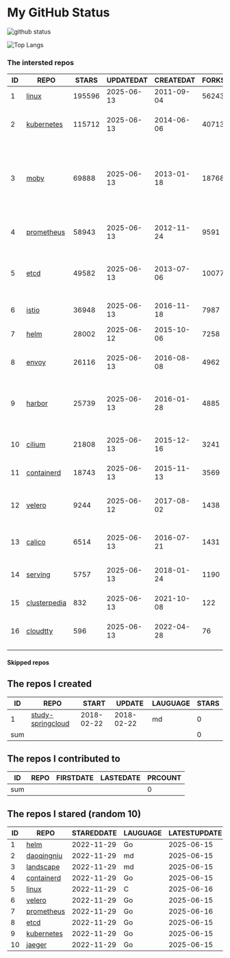 # My GitHub Status

<img src="https://github-readme-stats-1.yihong0618.vercel.app/api?username=daoqingniu&show_icons=true&&&hide_title=true&count_private=true" alt="github status" />

![Top Langs](https://github-readme-stats-1.yihong0618.vercel.app/api/top-langs/?username=daoqingniu&layout=compact)

<!--START_SECTION:github_repos-->
### The intersted repos
| ID |                              REPO                               | STARS  | UPDATEDAT  | CREATEDAT  | FORKSCOUNT |                                                DESCRIPTIONS                                                |
|----|-----------------------------------------------------------------|--------|------------|------------|------------|------------------------------------------------------------------------------------------------------------|
|  1 | [linux](https://github.com/torvalds/linux)                      | 195596 | 2025-06-13 | 2011-09-04 |      56243 | Linux kernel source tree                                                                                   |
|  2 | [kubernetes](https://github.com/kubernetes/kubernetes)          | 115712 | 2025-06-13 | 2014-06-06 |      40713 | Production-Grade Container Scheduling and Management                                                       |
|  3 | [moby](https://github.com/moby/moby)                            |  69888 | 2025-06-13 | 2013-01-18 |      18768 | The Moby Project - a collaborative project for the container ecosystem to assemble container-based systems |
|  4 | [prometheus](https://github.com/prometheus/prometheus)          |  58943 | 2025-06-13 | 2012-11-24 |       9591 | The Prometheus monitoring system and time series database.                                                 |
|  5 | [etcd](https://github.com/etcd-io/etcd)                         |  49582 | 2025-06-13 | 2013-07-06 |      10077 | Distributed reliable key-value store for the most critical data of a distributed system                    |
|  6 | [istio](https://github.com/istio/istio)                         |  36948 | 2025-06-13 | 2016-11-18 |       7987 | Connect, secure, control, and observe services.                                                            |
|  7 | [helm](https://github.com/helm/helm)                            |  28002 | 2025-06-12 | 2015-10-06 |       7258 | The Kubernetes Package Manager                                                                             |
|  8 | [envoy](https://github.com/envoyproxy/envoy)                    |  26116 | 2025-06-13 | 2016-08-08 |       4962 | Cloud-native high-performance edge/middle/service proxy                                                    |
|  9 | [harbor](https://github.com/goharbor/harbor)                    |  25739 | 2025-06-13 | 2016-01-28 |       4885 | An open source trusted cloud native registry project that stores, signs, and scans content.                |
| 10 | [cilium](https://github.com/cilium/cilium)                      |  21808 | 2025-06-13 | 2015-12-16 |       3241 | eBPF-based Networking, Security, and Observability                                                         |
| 11 | [containerd](https://github.com/containerd/containerd)          |  18743 | 2025-06-13 | 2015-11-13 |       3569 | An open and reliable container runtime                                                                     |
| 12 | [velero](https://github.com/vmware-tanzu/velero)                |   9244 | 2025-06-12 | 2017-08-02 |       1438 | Backup and migrate Kubernetes applications and their persistent volumes                                    |
| 13 | [calico](https://github.com/projectcalico/calico)               |   6514 | 2025-06-13 | 2016-07-21 |       1431 | Cloud native networking and network security                                                               |
| 14 | [serving](https://github.com/knative/serving)                   |   5757 | 2025-06-13 | 2018-01-24 |       1190 | Kubernetes-based, scale-to-zero, request-driven compute                                                    |
| 15 | [clusterpedia](https://github.com/clusterpedia-io/clusterpedia) |    832 | 2025-06-13 | 2021-10-08 |        122 | The Encyclopedia of Kubernetes clusters                                                                    |
| 16 | [cloudtty](https://github.com/cloudtty/cloudtty)                |    596 | 2025-06-13 | 2022-04-28 |         76 | A Friendly Kubernetes CloudShell (Web Terminal) !                                                          |



#### Skipped repos
<!--END_SECTION:github_repos-->

<!--START_SECTION:my_github-->
## The repos I created
| ID  |                                 REPO                                 |   START    |   UPDATE   | LAUGUAGE | STARS |
|-----|----------------------------------------------------------------------|------------|------------|----------|-------|
|   1 | [study-springcloud](https://github.com/daoqingniu/study-springcloud) | 2018-02-22 | 2018-02-22 | md       |     0 |
| sum |                                                                      |            |            |          |     0 |

## The repos I contributed to
| ID  | REPO | FIRSTDATE | LASTEDATE | PRCOUNT |
|-----|------|-----------|-----------|---------|
| sum |      |           |           |       0 |

## The repos I stared (random 10)
| ID |                          REPO                          | STAREDDATE | LAUGUAGE | LATESTUPDATE |
|----|--------------------------------------------------------|------------|----------|--------------|
|  1 | [helm](https://github.com/helm/helm)                   | 2022-11-29 | Go       | 2025-06-15   |
|  2 | [daoqingniu](https://github.com/daoqingniu/daoqingniu) | 2022-11-29 | md       | 2025-06-15   |
|  3 | [landscape](https://github.com/cncf/landscape)         | 2022-11-29 | md       | 2025-06-15   |
|  4 | [containerd](https://github.com/containerd/containerd) | 2022-11-29 | Go       | 2025-06-15   |
|  5 | [linux](https://github.com/torvalds/linux)             | 2022-11-29 | C        | 2025-06-16   |
|  6 | [velero](https://github.com/vmware-tanzu/velero)       | 2022-11-29 | Go       | 2025-06-15   |
|  7 | [prometheus](https://github.com/prometheus/prometheus) | 2022-11-29 | Go       | 2025-06-16   |
|  8 | [etcd](https://github.com/etcd-io/etcd)                | 2022-11-29 | Go       | 2025-06-15   |
|  9 | [kubernetes](https://github.com/kubernetes/kubernetes) | 2022-11-29 | Go       | 2025-06-15   |
| 10 | [jaeger](https://github.com/jaegertracing/jaeger)      | 2022-11-29 | Go       | 2025-06-15   |

<!--END_SECTION:my_github-->
